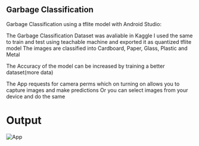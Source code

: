 ## Garbage Classification
Garbage Classification using a tflite model with Android Studio:

The Garbage Classification Dataset was avaliable in Kaggle I used the same to train and test using teachable machine and exported it as quantized tflite model
The images are classified into
Cardboard,
Paper,
Glass,
Plastic and
Metal

The Accuracy of the model can be increased by training a better dataset(more data) 

The App requests for camera perms which on turning on allows you to capture images and make predictions 
Or you can select images from your device and do the same

# Output
![App](https://user-images.githubusercontent.com/80001304/148766660-85208c48-143d-4593-bdc6-6515dfceb93f.jpg)
